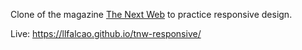 Clone of the magazine [The Next Web](https://thenextweb.com/) to practice responsive design.

Live: https://llfalcao.github.io/tnw-responsive/
